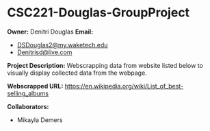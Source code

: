# CSC221-Douglas-GroupProject
__Owner:__ Denitri Douglas 
__Email:__
- DSDouglas2@my.waketech.edu
- Denitrisd@live.com
  

__Project Description:__ Webscrapping data from website listed below to visually display collected data from the webpage.

__Webscrapped URL:__ https://en.wikipedia.org/wiki/List_of_best-selling_albums 

__Collaborators:__
- Mikayla Demers
